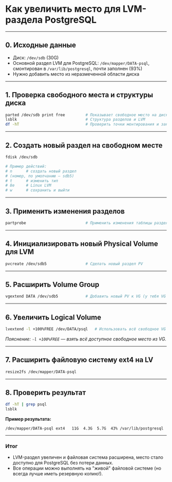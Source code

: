 
# Как увеличить место для LVM-раздела PostgreSQL

---

## 0. Исходные данные

- Диск: `/dev/sdb` (30G)
- Основной раздел LVM для PostgreSQL: `/dev/mapper/DATA-psql`, смонтирован в `/var/lib/postgresql`, почти заполнен (93%)
- Нужно добавить место из неразмеченной области диска

---

## 1. Проверка свободного места и структуры диска

```bash
parted /dev/sdb print free         # Показывает свободное место на диске
lsblk                              # Структура разделов и LVM
df -hT                             # Проверить точки монтирования и занятое место
```

---

## 2. Создать новый раздел на свободном месте

```bash
fdisk /dev/sdb

# Пример действий:
# n      # создать новый раздел
# (номер, по умолчанию — sdb5)
# t      # изменить тип
# 8e     # Linux LVM
# w      # сохранить и выйти
```

---

## 3. Применить изменения разделов

```bash
partprobe                          # Применить изменения таблицы разделов
```

---

## 4. Инициализировать новый Physical Volume для LVM

```bash
pvcreate /dev/sdb5                 # Сделать новый раздел PV
```

---

## 5. Расширить Volume Group

```bash
vgextend DATA /dev/sdb5            # Добавить новый PV к VG (у тебя VG называется DATA)
```

---

## 6. Увеличить Logical Volume

```bash
lvextend -l +100%FREE /dev/DATA/psql   # Использовать всё свободное VG пространство для LV "psql"
```
*Пояснение: `-l +100%FREE` — взять всё доступное свободное место из VG.*

---

## 7. Расширить файловую систему ext4 на LV

```bash
resize2fs /dev/mapper/DATA-psql
```

---

## 8. Проверить результат

```bash
df -hT | grep psql
lsblk
```
**Пример результата:**
```
/dev/mapper/DATA-psql ext4   11G  4.3G  5.7G  43% /var/lib/postgresql
```

---

### Итог

- LVM-раздел увеличен и файловая система расширена, место стало доступно для PostgreSQL без потери данных.
- Все операции можно выполнять на "живой" файловой системе (но всегда лучше иметь резервную копию!).

